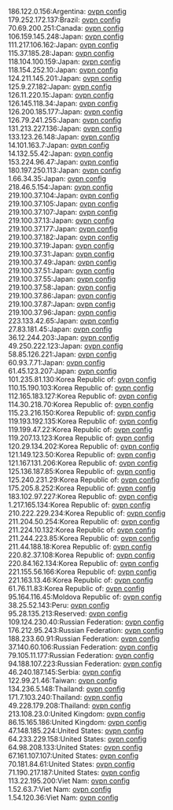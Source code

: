 186.122.0.156:Argentina: [ovpn config](vpn/186_122_0_156.ovpn)  
179.252.172.137:Brazil: [ovpn config](vpn/179_252_172_137.ovpn)  
70.69.200.251:Canada: [ovpn config](vpn/70_69_200_251.ovpn)  
106.159.145.248:Japan: [ovpn config](vpn/106_159_145_248.ovpn)  
111.217.106.162:Japan: [ovpn config](vpn/111_217_106_162.ovpn)  
115.37.185.28:Japan: [ovpn config](vpn/115_37_185_28.ovpn)  
118.104.100.159:Japan: [ovpn config](vpn/118_104_100_159.ovpn)  
118.154.252.10:Japan: [ovpn config](vpn/118_154_252_10.ovpn)  
124.211.145.201:Japan: [ovpn config](vpn/124_211_145_201.ovpn)  
125.9.27.182:Japan: [ovpn config](vpn/125_9_27_182.ovpn)  
126.11.220.15:Japan: [ovpn config](vpn/126_11_220_15.ovpn)  
126.145.118.34:Japan: [ovpn config](vpn/126_145_118_34.ovpn)  
126.200.185.177:Japan: [ovpn config](vpn/126_200_185_177.ovpn)  
126.79.241.255:Japan: [ovpn config](vpn/126_79_241_255.ovpn)  
131.213.227.136:Japan: [ovpn config](vpn/131_213_227_136.ovpn)  
133.123.26.148:Japan: [ovpn config](vpn/133_123_26_148.ovpn)  
14.101.163.7:Japan: [ovpn config](vpn/14_101_163_7.ovpn)  
14.132.55.42:Japan: [ovpn config](vpn/14_132_55_42.ovpn)  
153.224.96.47:Japan: [ovpn config](vpn/153_224_96_47.ovpn)  
180.197.250.113:Japan: [ovpn config](vpn/180_197_250_113.ovpn)  
1.66.34.35:Japan: [ovpn config](vpn/1_66_34_35.ovpn)  
218.46.5.154:Japan: [ovpn config](vpn/218_46_5_154.ovpn)  
219.100.37.104:Japan: [ovpn config](vpn/219_100_37_104.ovpn)  
219.100.37.105:Japan: [ovpn config](vpn/219_100_37_105.ovpn)  
219.100.37.107:Japan: [ovpn config](vpn/219_100_37_107.ovpn)  
219.100.37.13:Japan: [ovpn config](vpn/219_100_37_13.ovpn)  
219.100.37.177:Japan: [ovpn config](vpn/219_100_37_177.ovpn)  
219.100.37.182:Japan: [ovpn config](vpn/219_100_37_182.ovpn)  
219.100.37.19:Japan: [ovpn config](vpn/219_100_37_19.ovpn)  
219.100.37.31:Japan: [ovpn config](vpn/219_100_37_31.ovpn)  
219.100.37.49:Japan: [ovpn config](vpn/219_100_37_49.ovpn)  
219.100.37.51:Japan: [ovpn config](vpn/219_100_37_51.ovpn)  
219.100.37.55:Japan: [ovpn config](vpn/219_100_37_55.ovpn)  
219.100.37.58:Japan: [ovpn config](vpn/219_100_37_58.ovpn)  
219.100.37.86:Japan: [ovpn config](vpn/219_100_37_86.ovpn)  
219.100.37.87:Japan: [ovpn config](vpn/219_100_37_87.ovpn)  
219.100.37.96:Japan: [ovpn config](vpn/219_100_37_96.ovpn)  
223.133.42.65:Japan: [ovpn config](vpn/223_133_42_65.ovpn)  
27.83.181.45:Japan: [ovpn config](vpn/27_83_181_45.ovpn)  
36.12.244.203:Japan: [ovpn config](vpn/36_12_244_203.ovpn)  
49.250.222.123:Japan: [ovpn config](vpn/49_250_222_123.ovpn)  
58.85.126.221:Japan: [ovpn config](vpn/58_85_126_221.ovpn)  
60.93.7.71:Japan: [ovpn config](vpn/60_93_7_71.ovpn)  
61.45.123.207:Japan: [ovpn config](vpn/61_45_123_207.ovpn)  
101.235.81.130:Korea Republic of: [ovpn config](vpn/101_235_81_130.ovpn)  
110.15.190.103:Korea Republic of: [ovpn config](vpn/110_15_190_103.ovpn)  
112.165.183.127:Korea Republic of: [ovpn config](vpn/112_165_183_127.ovpn)  
114.30.218.70:Korea Republic of: [ovpn config](vpn/114_30_218_70.ovpn)  
115.23.216.150:Korea Republic of: [ovpn config](vpn/115_23_216_150.ovpn)  
119.193.192.135:Korea Republic of: [ovpn config](vpn/119_193_192_135.ovpn)  
119.199.47.22:Korea Republic of: [ovpn config](vpn/119_199_47_22.ovpn)  
119.207.13.123:Korea Republic of: [ovpn config](vpn/119_207_13_123.ovpn)  
120.29.134.202:Korea Republic of: [ovpn config](vpn/120_29_134_202.ovpn)  
121.149.123.50:Korea Republic of: [ovpn config](vpn/121_149_123_50.ovpn)  
121.167.131.206:Korea Republic of: [ovpn config](vpn/121_167_131_206.ovpn)  
125.136.187.85:Korea Republic of: [ovpn config](vpn/125_136_187_85.ovpn)  
125.240.231.29:Korea Republic of: [ovpn config](vpn/125_240_231_29.ovpn)  
175.205.8.252:Korea Republic of: [ovpn config](vpn/175_205_8_252.ovpn)  
183.102.97.227:Korea Republic of: [ovpn config](vpn/183_102_97_227.ovpn)  
1.217.165.134:Korea Republic of: [ovpn config](vpn/1_217_165_134.ovpn)  
210.222.229.234:Korea Republic of: [ovpn config](vpn/210_222_229_234.ovpn)  
211.204.50.254:Korea Republic of: [ovpn config](vpn/211_204_50_254.ovpn)  
211.224.10.132:Korea Republic of: [ovpn config](vpn/211_224_10_132.ovpn)  
211.244.223.85:Korea Republic of: [ovpn config](vpn/211_244_223_85.ovpn)  
211.44.188.18:Korea Republic of: [ovpn config](vpn/211_44_188_18.ovpn)  
220.82.37.108:Korea Republic of: [ovpn config](vpn/220_82_37_108.ovpn)  
220.84.162.134:Korea Republic of: [ovpn config](vpn/220_84_162_134.ovpn)  
221.155.56.166:Korea Republic of: [ovpn config](vpn/221_155_56_166.ovpn)  
221.163.13.46:Korea Republic of: [ovpn config](vpn/221_163_13_46.ovpn)  
61.76.11.83:Korea Republic of: [ovpn config](vpn/61_76_11_83.ovpn)  
95.164.116.45:Moldova Republic of: [ovpn config](vpn/95_164_116_45.ovpn)  
38.25.52.143:Peru: [ovpn config](vpn/38_25_52_143.ovpn)  
95.28.135.213:Reserved: [ovpn config](vpn/95_28_135_213.ovpn)  
109.124.230.40:Russian Federation: [ovpn config](vpn/109_124_230_40.ovpn)  
176.212.95.243:Russian Federation: [ovpn config](vpn/176_212_95_243.ovpn)  
188.233.60.91:Russian Federation: [ovpn config](vpn/188_233_60_91.ovpn)  
37.140.60.106:Russian Federation: [ovpn config](vpn/37_140_60_106.ovpn)  
79.105.11.177:Russian Federation: [ovpn config](vpn/79_105_11_177.ovpn)  
94.188.107.223:Russian Federation: [ovpn config](vpn/94_188_107_223.ovpn)  
46.240.187.145:Serbia: [ovpn config](vpn/46_240_187_145.ovpn)  
122.99.21.46:Taiwan: [ovpn config](vpn/122_99_21_46.ovpn)  
134.236.5.148:Thailand: [ovpn config](vpn/134_236_5_148.ovpn)  
171.7.103.240:Thailand: [ovpn config](vpn/171_7_103_240.ovpn)  
49.228.179.208:Thailand: [ovpn config](vpn/49_228_179_208.ovpn)  
213.108.23.0:United Kingdom: [ovpn config](vpn/213_108_23_0.ovpn)  
86.15.165.186:United Kingdom: [ovpn config](vpn/86_15_165_186.ovpn)  
47.148.185.224:United States: [ovpn config](vpn/47_148_185_224.ovpn)  
64.233.229.158:United States: [ovpn config](vpn/64_233_229_158.ovpn)  
64.98.208.133:United States: [ovpn config](vpn/64_98_208_133.ovpn)  
67.161.107.107:United States: [ovpn config](vpn/67_161_107_107.ovpn)  
70.181.84.61:United States: [ovpn config](vpn/70_181_84_61.ovpn)  
71.190.217.187:United States: [ovpn config](vpn/71_190_217_187.ovpn)  
113.22.195.200:Viet Nam: [ovpn config](vpn/113_22_195_200.ovpn)  
1.52.63.7:Viet Nam: [ovpn config](vpn/1_52_63_7.ovpn)  
1.54.120.36:Viet Nam: [ovpn config](vpn/1_54_120_36.ovpn)  
